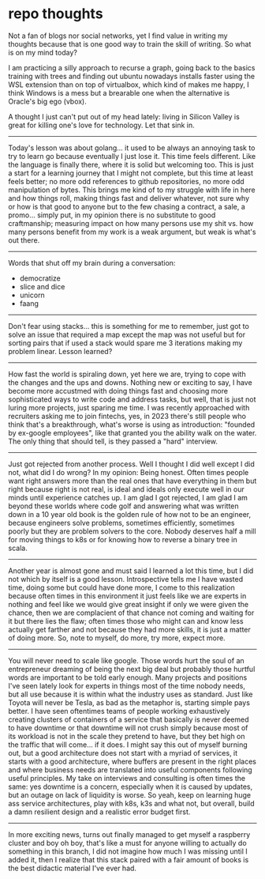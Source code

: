 # repo thoughts

Not a fan of blogs nor social networks, yet I find value in writing my thoughts because that is one good way to train the skill of writing.
So what is on my mind today?

I am practicing a silly approach to recurse a graph, going back to the basics training with trees and finding out ubuntu nowadays installs faster using the WSL extension than on top of virtualbox, which kind of makes me happy, I think Windows is a mess but a brearable one when the alternative is Oracle's big ego (vbox).

A thought I just can't put out of my head lately: living in Silicon Valley is great for killing one's love for technology. Let that sink in.

<hr>

Today's lesson was about golang... it used to be always an annoying task to try to learn go because eventually I just lose it. This time feels different. Like the language is finally there, where it is solid but welcoming too. This is just a start for a learning journey that I might not complete, but this time at least feels better; no more odd references to github repositories, no more odd manipulation of bytes. This brings me kind of to my struggle with life in here and how things roll, making things fast and deliver whatever, not sure why or how is that good to anyone but to the few chasing a contract, a sale, a promo... simply put, in my opinion there is no substitute to good craftmanship; measuring impact on how many persons use my shit vs. how many persons benefit from my work is a weak argument, but weak is what's out there.

<hr>

Words that shut off my brain during a conversation:

* democratize
* slice and dice
* unicorn
* faang

<hr>

Don't fear using stacks... this is something for me to remember, just got to solve an issue that required a map except the map was not useful but for sorting pairs that if used a stack would spare me 3 iterations making my problem linear. Lesson learned?

<hr>

How fast the world is spiraling down, yet here we are, trying to cope with the changes and the ups and downs. Nothing new or exciting to say, I have become more accustmed with doing things fast and choosing more sophisticated ways to write code and address tasks, but well, that is just not luring more projects, just sparing me time. I was recently approached with recruiters asking me to join fintechs, yes, in 2023 there's still people who think that's a breakthrough, what's worse is using as introduction: "founded by ex-google employees", like that granted you the ability walk on the water. The only thing that should tell, is they passed a "hard" interview.

<hr>

Just got rejected from another process. Well I thought I did well except I did not, what did I do wrong? In my opinion: Being honest. Often times people want right answers more than the real ones that have everything in them but right because right is not real, is ideal and ideals only execute well in our minds until experience catches up.
I am glad I got rejected, I am glad I am beyond these worlds where code golf and answering what was written down in a 10 year old book is the golden rule of how not to be an engineer, because engineers solve problems, sometimes efficiently, sometimes poorly but they are problem solvers to the core. Nobody deserves half a mill for moving things to k8s or for knowing how to reverse a binary tree in scala. 

<hr>

Another year is almost gone and must said I learned a lot this time, but I did not which by itself is a good lesson. Introspective tells me I have wasted time, doing some but could have done more, I come to this realization because often times in this environment it just feels like we are experts in nothing and feel like we would give great insight if only we were given the chance, then we are complacient of that chance not coming and waiting for it but there lies the flaw; often times those who might can and know less actually get farther and not because they had more skills, it is just a matter of doing more. So, note to myself, do more, try more, expect more.

<hr>

You will never need to scale like google. Those words hurt the soul of an entrepreneur dreaming of being the next big deal but probably those hurtful words are important to be told early enough. Many projects and positions I've seen lately look for experts in things most of the time nobody needs, but all use because it is within what the industry uses as standard. Just like Toyota will never be Tesla, as bad as the metaphor is, starting simple pays better.
I have seen oftentimes teams of people working exhaustively creating clusters of containers of a service that basically is never deemed to have downtime or that downtime will not crush simply because most of its workload is not in the scale they pretend to have, but they bet high on the traffic that will come... if it does.
I might say this out of myself burning out, but a good architecture does not start with a myriad of services, it starts with a good architecture, where buffers are present in the right places and where business needs are translated into useful components following useful principles. My take on interviews and consulting is often times the same: yes downtime is a concern, especially when it is caused by updates, but an outage on lack of liquidity is worse. So yeah, keep on learning huge ass service architectures, play with k8s, k3s and what not, but overall, build a damn resilient design and a realistic error budget first.

<hr>

In more exciting news, turns out finally managed to get myself a raspberry cluster and boy oh boy, that's like a must for anyone willing to actually do something in this branch, I did not imagine how much I was missing until I added it, then I realize that this stack paired with a fair amount of books is the best didactic material I've ever had.
